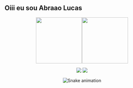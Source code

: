 ## Oiii eu sou Abraao Lucas
<div align="center">
  <a href="https://github.com/abraaoark"><img height="150em" src="https://github-readme-stats.vercel.app/api?username=abraaoark&show_icons=true&theme=great-gatsby&include_all_commits=true&count_private=true"/><img height="150em" src="https://github-readme-stats.vercel.app/api/top-langs/?username=abraaoark&layout=compact&langs_count=7&theme=great-gatsby"/>
    
  <a href = "abraaoasplund45@gmail.com"><img src="https://img.shields.io/badge/-Gmail-%23333?style=for-the-badge&logo=gmail&logoColor=white" target="_blank"></a>
  <a href="https://www.linkedin.com/in/abraao-lucas-2a2158b8/" target="_blank"><img src="https://img.shields.io/badge/-LinkedIn-%230077B5?style=for-the-badge&logo=linkedin&logoColor=white" target="_blank"></a> 
 
  ![Snake animation](https://github.com/abraaoark/abraaoark/blob/output/github-contribution-grid-snake.svg)
 
</div>
